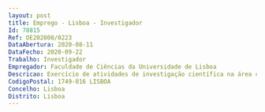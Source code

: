 ```yaml
--- 
layout: post
title: Emprego - Lisboa - Investigador
Id: 78815
Ref: OE202008/0223
DataAbertura: 2020-08-11
DataFecho: 2020-09-22
Trabalho: Investigador
Empregador: Faculdade de Ciências da Universidade de Lisboa
Descricao: Exercício de atividades de investigação científica na área científica de Sistemas Sustentáveis de Energia, em regime de contrato de trabalho em funções públicas a termo resolutivo certo, pelo prazo de três anos, com vista ao desenvolvimento do Projeto “UIDP 50019 2020 – Financiamento Plurianual de Unidades de I&D 2020 2023 – IDL”.
CodigoPostal: 1749-016 LISBOA
Concelho: Lisboa
Distrito: Lisboa
--- 
```

